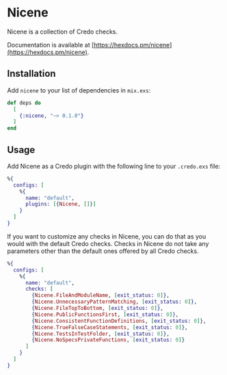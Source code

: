 # Nicene

Nicene is a collection of Credo checks.

Documentation is available at [https://hexdocs.pm/nicene](https://hexdocs.pm/nicene).

## Installation

Add `nicene` to your list of dependencies in `mix.exs`:

```elixir
def deps do
  [
    {:nicene, "~> 0.1.0"}
  ]
end
```

## Usage

Add Nicene as a Credo plugin with the following line to your `.credo.exs`
file:

```elixir
%{
  configs: [
    %{
      name: "default",
      plugins: [{Nicene, []}]
    }
  ]
}
```

If you want to customize any checks in Nicene, you can do that as you would
with the default Credo checks. Checks in Nicene do not take any parameters
other than the default ones offered by all Credo checks.

```elixir
%{
  configs: [
    %{
      name: "default",
      checks: [
        {Nicene.FileAndModuleName, [exit_status: 0]},
        {Nicene.UnnecessaryPatternMatching, [exit_status: 0]},
        {Nicene.FileTopToBottom, [exit_status: 0]},
        {Nicene.PublicFunctionsFirst, [exit_status: 0]},
        {Nicene.ConsistentFunctionDefinitions, [exit_status: 0]},
        {Nicene.TrueFalseCaseStatements, [exit_status: 0]},
        {Nicene.TestsInTestFolder, [exit_status: 0]},
        {Nicene.NoSpecsPrivateFunctions, [exit_status: 0]}
      ]
    }
  ]
}
```

